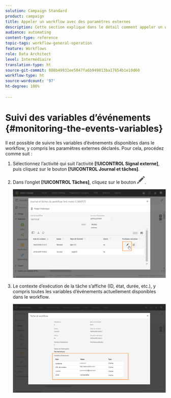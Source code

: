```yaml
---
solution: Campaign Standard
product: campaign
title: Appeler un workflow avec des paramètres externes
description: Cette section explique dans le détail comment appeler un workflow avec des paramètres externes.
audience: automating
content-type: reference
topic-tags: workflow-general-operation
feature: Workflows
role: Data Architect
level: Intermédiaire
translation-type: ht
source-git-commit: 088b49931ee5047fa6b949813ba17654b1e10d60
workflow-type: ht
source-wordcount: '97'
ht-degree: 100%

---
```



# Suivi des variables d’événements       {#monitoring-the-events-variables}

Il est possible de suivre les variables d’événements disponibles dans le workflow, y compris les paramètres externes déclarés. Pour cela, procédez comme suit :

1. Sélectionnez l’activité qui suit l’activité **[!UICONTROL Signal externe]**, puis cliquez sur le bouton **[!UICONTROL Journal et tâches]**.
1. Dans l’onglet **[!UICONTROL Tâches]**, cliquez sur le bouton ![](assets/edit_darkgrey-24px.png).

   ![](assets/extsignal_monitoring_2.png)

1. Le contexte d’exécution de la tâche s’affiche (ID, état, durée, etc.), y compris toutes les variables d’événements actuellement disponibles dans le workflow.

   ![](assets/extsignal_monitoring_3.png)
